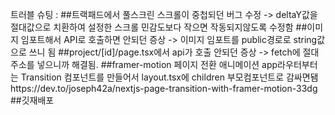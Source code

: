 트러블 슈팅 : ##트랙패드에서 풀스크린 스크롤이 중첩되던 버그 수정 -> deltaY값을 절대값으로 치환하여 설정한 스크롤 민감도보다 작으면 작동되지않도록 수정함 ##이미지 임포트해서 API로 호출하면 안되던 증상 -> 이미지 임포트를 public경로로 string값으로 쓰니 됨
##project/[id]/page.tsx에서 api가 호출 안되던 증상 -> fetch에 절대주소를 넣으니까 해결됨.
##framer-motion 페이지 전환 애니메이션 app라우터부터는 Transition 컴포넌트를 만들어서 layout.tsx에 children 부모컴포넌트로 감싸면됌https://dev.to/joseph42a/nextjs-page-transition-with-framer-motion-33dg ##깃재배포
